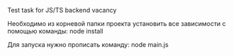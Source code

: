 Test task for JS/TS backend vacancy

Необходимо из корневой папки проекта установить все зависимости с помощью команды:
node install

Для запуска нужно прописать команду:
node main.js

